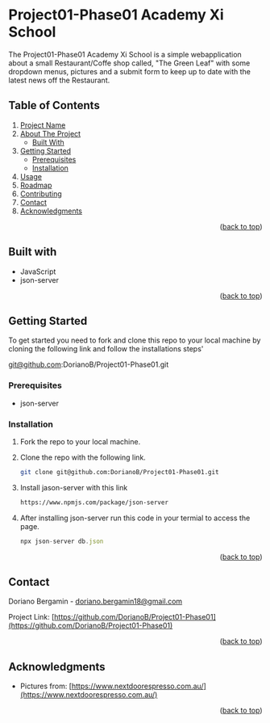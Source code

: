 # Project01-Phase01 Academy Xi School

The Project01-Phase01 Academy Xi School is a simple webapplication about a small Restaurant/Coffe shop called, "The Green Leaf" with some dropdown menus, pictures and a submit form to keep up to date with the latest news off the Restaurant.

## Table of Contents

1. [Project Name](#Project-Name)
2. [About The Project](#About-the-Project)
   - [Built With](#Built-With)
3. [Getting Started](#Getting-Started)
   - [Prerequisites](#Prerequisites)
   - [Installation](#Installation)
4. [Usage](#Usage)
5. [Roadmap](#Roadmap)
6. [Contributing](#Contribution)
7. [Contact](#Contact)
8. [Acknowledgments](#Acknowledments)

<p align="right">(<a href="#readme-top">back to top</a>)</p>

## Built with

- JavaScript
- json-server

<p align="right">(<a href="#readme-top">back to top</a>)</p>

## Getting Started

To get started you need to fork and clone this repo to your local machine by cloning the following link and follow the installations steps'

git@github.com:DorianoB/Project01-Phase01.git

### Prerequisites

- json-server

### Installation

1. Fork the repo to your local machine.

2. Clone the repo with the following link.
   ```sh
   git clone git@github.com:DorianoB/Project01-Phase01.git
   ```
3. Install jason-server with this link
   ```sh
   https://www.npmjs.com/package/json-server
   ```
4. After installing json-server run this code in your termial to access the page.

   ```js
   npx json-server db.json
   ```

<p align="right">(<a href="#readme-top">back to top</a>)</p>

## Contact

Doriano Bergamin - doriano.bergamin18@gmail.com

Project Link: [https://github.com/DorianoB/Project01-Phase01](https://github.com/DorianoB/Project01-Phase01)

<p align="right">(<a href="#readme-top">back to top</a>)</p>

## Acknowledgments

- Pictures from: [https://www.nextdoorespresso.com.au/](https://www.nextdoorespresso.com.au/)

<p align="right">(<a href="#readme-top">back to top</a>)</p>

